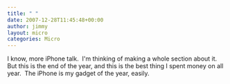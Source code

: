```yaml
---
title: " "
date: 2007-12-28T11:45:48+00:00
author: jimmy
layout: micro
categories: Micro
---
```


  I know, more iPhone talk.  I'm thinking of making a whole section about it.  But this is the end of the year, and this is the best thing I spent money on all year.   The iPhone is my gadget of the year, easily.
